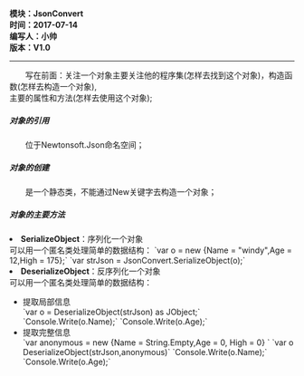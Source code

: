 <!DOCTYPE html>
<html xmlns="http://www.w3.org/1999/xhtml">
<head>
<meta http-equiv="Content-Type" content="text/html; charset=utf-8"/>
    <title>CSS概述</title>
</head>
<body>
    <div>
		<strong>
			模块：JsonConvert<br/>
			时间：2017-07-14<br/>
			编写人：小帅<br/>
			版本：V1.0						
		</strong>
	</div>	
    <hr/>
	<div>
	<p style="text-indent:2em">
		写在前面：关注一个对象主要关注他的程序集(怎样去找到这个对象)，构造函数(怎样去构造一个对象),</br>
		主要的属性和方法(怎样去使用这个对象);
	</p>
	</div>
		<h5>对象的引用</h5>
		<p style="text-indent:2em">位于Newtonsoft.Json命名空间；</p>
	<div>
	</div>
	<div>
		<h5>对象的创建</h5>
		<p style="text-indent:2em">
			是一个静态类，不能通过New关键字去构造一个对象；
		<p>				
	</div>	
	<div>
		<h5>对象的主要方法</h5>
		<li><b>SerializeObject</b>：序列化一个对象</li>
		可以用一个匿名类处理简单的数据结构：  
			`var o = new {Name = "windy",Age = 12,High = 175};`  
			`var strJson = JsonConvert.SerializeObject(o);`
		<li><b>DeserializeObject</b>：反序列化一个对象</li>
		可以用一个匿名类处理简单的数据结构：
		<ul>
			<li>提取局部信息</li>
			`var o = DeserializeObject(strJson) as JObject;`  
			`Console.Write(o.Name);`  
			`Console.Write(o.Age);`
			<li>提取完整信息</li>
			`var anonymous = new {Name =  String.Empty,Age = 0, High = 0} `  
			`var o DeserializeObject(strJson,anonymous)`  
			`Console.Write(o.Name);`  
			`Console.Write(o.Age);`
		</ul>
	</div>
</body>
</html>